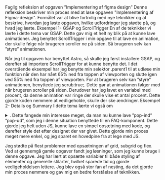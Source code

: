 Faglig refleksion af opgaven ”Implementering af figma design”
Denne refleksion beskriver min proces med at løse opgaven "Implementering af Figma-design". Formålet var at blive fortrolig med nye teknikker og at beskrive, hvordan jeg løste opgaven, hvilke udfordringer jeg stødte på, og hvad jeg lærte.
Eksempel 1- GSAP og ScrollTrigger
En af de teknikker vi lærte i dette tema var GSAP. Dette gav mig et helt ny blik på at kunne lave animationer. Jeg benyttet ScrollTrigger i min opgave til at lave en animation, der skulle følge når brugeren scroller ne på siden. Så brugeren selv kan ”styre” animationen. 


<!-- <script>
import gsap from "gsap";
import { ScrollTrigger } from "gsap/ScrollTrigger";

gsap.registerPlugin(ScrollTrigger);


      gsap.to(".parent1", {
    scrollTrigger: {
      trigger: ".parent1",  
      start: "top 65%",    
      end: "bottom 55%",   
      scrub: true,
      markers: true,         
    },
    "--percent": "85%",   
    ease: "none",          
    duration: 1,            
  });
 -->

Når jeg til opgaven har benyttet Astro, så skulle jeg først installere GSAP, og derefter så importere ScrollTrigger for at kunne benytte det. I det overstående eksempel har jeg benytte min selektor .parent1 til at udløse min funktion når den har nået 65% ned fra toppen af viewporten og slutte igen ved 55% ned fra toppen af viewporten. For at brugeren selv kan ”styre” animationen, benyttede jeg scrub:true;. Dette gør at animationen følger med når brugeren scroller på siden.  Derudover har jeg lavet en variabel med procent, da denne animation var ringe der skulle vise et antal procent. Dette gjorde koden nemmere at vedligeholde, skulle der ske ændringer. 
Eksempel 2- Details og Summary
I dette tema lærte vi også om <details> og <summary>. Dette fangede min interesse meget, da man nu kunne lave ”pop-ind” ”pop-ud”, som jeg i denne situation benyttede til en FAQ-komponent. Dette gjorde jeg helt uden JS, kunne lave en simpel opsætning med kode, og derefter style det efter designet der var givet. Dette gjorde min proces meget mere enkel, og jeg sparet en hovedpine fra at lege med JS. 


<!-- <details name="a">
        <summary>What will happen when I’ve sent my application?</summary>
        <div>Lorem ipsum dolor sit amet consectetur adipisicing elit. Sunt.</div>
      </details>
      <div class="line_faq"></div>
 -->
Jeg stødte på flest problemer med opsætningen af grid, subgrid og flex. Ved at gennemgå gamle opgaver fandt jeg løsninger, som jeg kunne bruge i denne opgave. Jeg har lært at opsætte variabler til både styling af elementer og generelle stilarter, hvilket sparede tid og gjorde vedligeholdelsen lettere. Jeg blev også stor fan af nesting, da det gjorde min proces nemmere og gav mig en bedre forståelse af teknikken.
